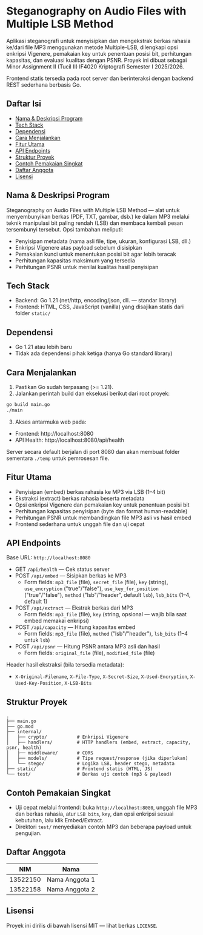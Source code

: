 # Steganography on Audio Files with Multiple LSB Method

Aplikasi steganografi untuk menyisipkan dan mengekstrak berkas rahasia ke/dari file MP3 menggunakan metode Multiple-LSB, dilengkapi opsi enkripsi Vigenere, pemakaian key untuk penentuan posisi bit, perhitungan kapasitas, dan evaluasi kualitas dengan PSNR. Proyek ini dibuat sebagai Minor Assignment II (Tucil II) IF4020 Kriptografi Semester I 2025/2026.

Frontend statis tersedia pada root server dan berinteraksi dengan backend REST sederhana berbasis Go.

## Daftar Isi

- [Nama & Deskripsi Program](#nama--deskripsi-program)
- [Tech Stack](#tech-stack)
- [Dependensi](#dependensi)
- [Cara Menjalankan](#cara-menjalankan)
- [Fitur Utama](#fitur-utama)
- [API Endpoints](#api-endpoints)
- [Struktur Proyek](#struktur-proyek)
- [Contoh Pemakaian Singkat](#contoh-pemakaian-singkat)
- [Daftar Anggota](#daftar-anggota)
- [Lisensi](#lisensi)

## Nama & Deskripsi Program

Steganography on Audio Files with Multiple LSB Method — alat untuk menyembunyikan berkas (PDF, TXT, gambar, dsb.) ke dalam MP3 melalui teknik manipulasi bit paling rendah (LSB) dan membaca kembali pesan tersembunyi tersebut. Opsi tambahan meliputi:

- Penyisipan metadata (nama asli file, tipe, ukuran, konfigurasi LSB, dll.)
- Enkripsi Vigenere atas payload sebelum disisipkan
- Pemakaian kunci untuk menentukan posisi bit agar lebih teracak
- Perhitungan kapasitas maksimum yang tersedia
- Perhitungan PSNR untuk menilai kualitas hasil penyisipan

## Tech Stack

- Backend: Go 1.21 (net/http, encoding/json, dll. — standar library)
- Frontend: HTML, CSS, JavaScript (vanilla) yang disajikan statis dari folder `static/`

## Dependensi

- Go 1.21 atau lebih baru
- Tidak ada dependensi pihak ketiga (hanya Go standard library)

## Cara Menjalankan

1) Pastikan Go sudah terpasang (>= 1.21).
2) Jalankan perintah build dan eksekusi berikut dari root proyek:

```bash
go build main.go
./main
```

3) Akses antarmuka web pada:

- Frontend: http://localhost:8080
- API Health: http://localhost:8080/api/health

Server secara default berjalan di port 8080 dan akan membuat folder sementara `./temp` untuk pemrosesan file.

## Fitur Utama

- Penyisipan (embed) berkas rahasia ke MP3 via LSB (1–4 bit)
- Ekstraksi (extract) berkas rahasia beserta metadata
- Opsi enkripsi Vigenere dan pemakaian key untuk penentuan posisi bit
- Perhitungan kapasitas penyisipan (byte dan format human-readable)
- Perhitungan PSNR untuk membandingkan file MP3 asli vs hasil embed
- Frontend sederhana untuk unggah file dan uji cepat

## API Endpoints

Base URL: `http://localhost:8080`

- GET `/api/health` — Cek status server
- POST `/api/embed` — Sisipkan berkas ke MP3
	- Form fields: `mp3_file` (file), `secret_file` (file), `key` (string), `use_encryption` ("true"/"false"), `use_key_for_position` ("true"/"false"), `method` ("lsb"/"header", default `lsb`), `lsb_bits` (1–4, default 1)
- POST `/api/extract` — Ekstrak berkas dari MP3
	- Form fields: `mp3_file` (file), `key` (string, opsional — wajib bila saat embed memakai enkripsi)
- POST `/api/capacity` — Hitung kapasitas embed
	- Form fields: `mp3_file` (file), `method` ("lsb"/"header"), `lsb_bits` (1–4 untuk `lsb`)
- POST `/api/psnr` — Hitung PSNR antara MP3 asli dan hasil
	- Form fields: `original_file` (file), `modified_file` (file)

Header hasil ekstraksi (bila tersedia metadata):

- `X-Original-Filename`, `X-File-Type`, `X-Secret-Size`, `X-Used-Encryption`, `X-Used-Key-Position`, `X-LSB-Bits`

## Struktur Proyek

```
.
├── main.go
├── go.mod
├── internal/
│   ├── crypto/           # Enkripsi Vigenere
│   ├── handlers/         # HTTP handlers (embed, extract, capacity, psnr, health)
│   ├── middleware/       # CORS
│   ├── models/           # Tipe request/response (jika diperlukan)
│   └── stego/            # Logika LSB, header stego, metadata
├── static/               # Frontend statis (HTML, JS)
└── test/                 # Berkas uji contoh (mp3 & payload)
```

## Contoh Pemakaian Singkat

- Uji cepat melalui frontend: buka `http://localhost:8080`, unggah file MP3 dan berkas rahasia, atur `LSB bits`, `key`, dan opsi enkripsi sesuai kebutuhan, lalu klik Embed/Extract.
- Direktori `test/` menyediakan contoh MP3 dan beberapa payload untuk pengujian.

## Daftar Anggota

| NIM        | Nama                 |
|------------|----------------------|
| 13522150   | Nama Anggota 1       |
| 13522158   | Nama Anggota 2       |



## Lisensi

Proyek ini dirilis di bawah lisensi MIT — lihat berkas `LICENSE`.
